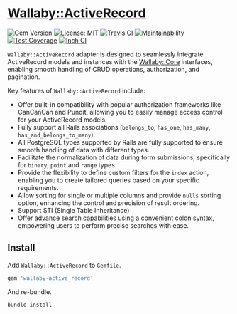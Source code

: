 # [Wallaby::ActiveRecord](https://github.com/wallaby-rails/wallaby-active_record)

[![Gem Version](https://badge.fury.io/rb/wallaby-active_record.svg)](https://badge.fury.io/rb/wallaby-active_record)
[![License: MIT](https://img.shields.io/badge/License-MIT-yellow.svg)](https://opensource.org/licenses/MIT)
[![Travis CI](https://travis-ci.com/wallaby-rails/wallaby-active_record.svg?branch=master)](https://travis-ci.com/wallaby-rails/wallaby-active_record)
[![Maintainability](https://api.codeclimate.com/v1/badges/9ba0a610043a2e1a9e74/maintainability)](https://codeclimate.com/github/wallaby-rails/wallaby-active_record/maintainability)
[![Test Coverage](https://api.codeclimate.com/v1/badges/9ba0a610043a2e1a9e74/test_coverage)](https://codeclimate.com/github/wallaby-rails/wallaby-active_record/test_coverage)
[![Inch CI](https://inch-ci.org/github/wallaby-rails/wallaby-active_record.svg?branch=master)](https://inch-ci.org/github/wallaby-rails/wallaby-active_record)

`Wallaby::ActiveRecord` adapter is designed to seamlessly integrate ActiveRecord models and instances with the [Wallaby::Core](https://github.com/wallaby-rails/wallaby-core)
interfaces, enabling smooth handling of CRUD operations, authorization, and pagination.

Key features of `Wallaby::ActiveRecord` include:

- Offer built-in compatibility with popular authorization frameworks like CanCanCan and Pundit, allowing you to easily manage access control for your ActiveRecord models.
- Fully support all Rails associations (`belongs_to`, `has_one`, `has_many`, `has_and_belongs_to_many`).
- All PostgreSQL types supported by Rails are fully supported to ensure smooth handling of data with different types.
- Facilitate the normalization of data during form submissions, specifically for `binary`, `point` and `range` types.
- Provide the flexibility to define custom filters for the `index` action, enabling you to create tailored queries based on your specific requirements.
- Allow sorting for single or multiple columns and provide `nulls` sorting option, enhancing the control and precision of result ordering.
- Support STI (Single Table Inheritance)
- Offer advance search capabilities using a convenient colon syntax, empowering users to perform precise searches with ease.

## Install

Add `Wallaby::ActiveRecord` to `Gemfile`.

```ruby
gem 'wallaby-active_record'
```

And re-bundle.

```shell
bundle install
```
